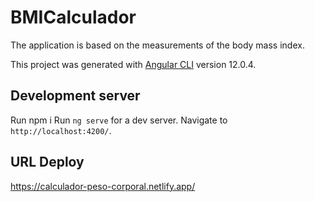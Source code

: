 # BMICalculador
The application is based on the measurements of the body mass index.

This project was generated with [Angular CLI](https://github.com/angular/angular-cli) version 12.0.4.

## Development server
Run npm i
Run `ng serve` for a dev server. Navigate to `http://localhost:4200/`.

## URL Deploy

https://calculador-peso-corporal.netlify.app/
